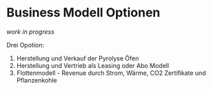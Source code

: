 # Business Modell Optionen #

_work in progress_


Drei Opotion:
1. Herstellung und Verkauf der Pyrolyse Öfen
2. Herstellung und Vertrieb als Leasing oder Abo Modell
3. Flottenmodell - Revenue durch Strom, Wärme, CO2 Zertifikate und Pflanzenkohle
